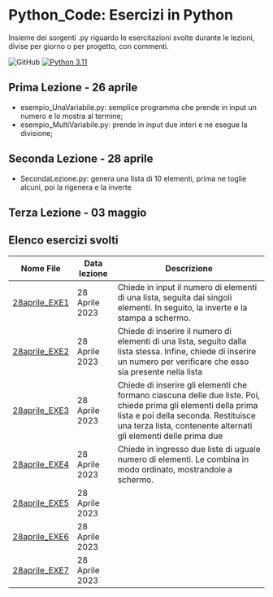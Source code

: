 # Python_Code:  Esercizi in Python
Insieme dei sorgenti .py riguardo le esercitazioni svolte durante le lezioni, divise per giorno o per progetto, con commenti.

![GitHub](https://img.shields.io/github/license/devdeleli/Python_Code?label=license)
[![Python 3.11](https://img.shields.io/badge/python-3.11-blue.svg)](https://www.python.org/downloads/release/python-3113/)

## Prima Lezione - 26 aprile
- esempio_UnaVariabile.py: semplice programma che prende in input un numero e lo mostra al termine;
- esempio_MultiVariabile.py: prende in input due interi e ne esegue la divisione;

## Seconda Lezione - 28 aprile
- SecondaLezione.py: genera una lista di 10 elementi, prima ne toglie alcuni, poi la rigenera e la inverte

## Terza Lezione - 03 maggio


## Elenco esercizi svolti
| **Nome File**                                                                                   | **Data lezione** | **Descrizione**                                                                                                                                                                                                            |
|-------------------------------------------------------------------------------------------------|------------------|----------------------------------------------------------------------------------------------------------------------------------------------------------------------------------------------------------------------------|
| [28aprile_EXE1](https://github.com/devdeleli/Python_Code/tree/master/Esercizi/28aprile_EXE1.py) | 28 Aprile 2023   | Chiede in input il numero di elementi di una lista, seguita dai singoli elementi. In seguito, la inverte e la stampa a schermo.                                                                                            |
| [28aprile_EXE2](https://github.com/devdeleli/Python_Code/tree/master/Esercizi/28aprile_EXE2.py) | 28 Aprile 2023   | Chiede di inserire il numero di elementi di una lista, seguito dalla lista stessa. Infine, chiede di inserire un numero per verificare che esso sia presente nella lista                                                   |
| [28aprile_EXE3](https://github.com/devdeleli/Python_Code/tree/master/Esercizi/28aprile_EXE3.py) | 28 Aprile 2023   | Chiede di inserire gli elementi che formano ciascuna delle due liste. Poi, chiede prima gli elementi della prima lista e poi della seconda. Restituisce una terza lista, contenente alternati gli elementi delle prima due |
| [28aprile_EXE4](https://github.com/devdeleli/Python_Code/tree/master/Esercizi/28aprile_EXE4.py) | 28 Aprile 2023   | Chiede in ingresso due liste di uguale numero di elementi. Le combina in modo ordinato, mostrandole a schermo.                                                                                                             |
| [28aprile_EXE5](https://github.com/devdeleli/Python_Code/tree/master/Esercizi/28aprile_EXE5.py) | 28 Aprile 2023   |                                                                                                                                                                                                                            |
| [28aprile_EXE6](https://github.com/devdeleli/Python_Code/tree/master/Esercizi/28aprile_EXE6.py) | 28 Aprile 2023   |                                                                                                                                                                                                                            |
| [28aprile_EXE7](https://github.com/devdeleli/Python_Code/tree/master/Esercizi/28aprile_EXE7.py) | 28 Aprile 2023   |                                                                                                                                                                                                                            |
